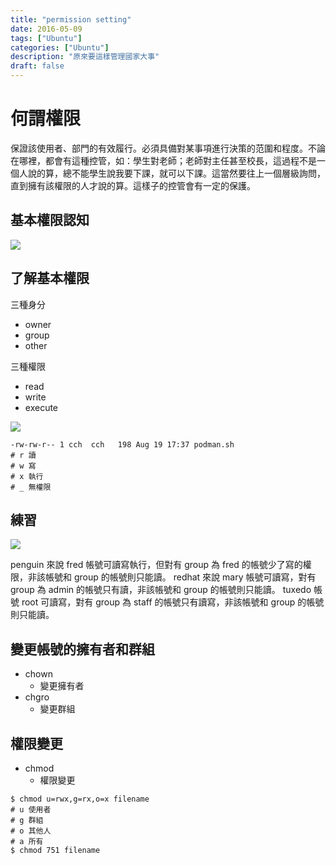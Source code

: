 ```yaml
---
title: "permission setting"
date: 2016-05-09
tags: ["Ubuntu"]
categories: ["Ubuntu"]
description: "原來要這樣管理國家大事"
draft: false
---
```


# 何謂權限
保證該使用者、部門的有效履行。必須具備對某事項進行決策的范圍和程度。不論在哪裡，都會有這種控管，如：學生對老師；老師對主任甚至校長，這過程不是一個人說的算，總不能學生說我要下課，就可以下課。這當然要往上一個層級詢問，直到擁有該權限的人才說的算。這樣子的控管會有一定的保護。

## 基本權限認知

![](https://i.imgur.com/n9SuMQ9.png)

## 了解基本權限
三種身分
- owner
- group
- other

三種權限
- read
- write
- execute

![](https://i.imgur.com/scatrEO.png)

```shell
-rw-rw-r-- 1 cch  cch   198 Aug 19 17:37 podman.sh
# r 讀
# w 寫
# x 執行
# _ 無權限
```

## 練習

![](https://i.imgur.com/i6i5ym9.png)

penguin 來說 fred 帳號可讀寫執行，但對有 group 為 fred 的帳號少了寫的權限，非該帳號和 group 的帳號則只能讀。
redhat 來說 mary 帳號可讀寫，對有 group 為 admin 的帳號只有讀，非該帳號和 group 的帳號則只能讀。
tuxedo 帳號 root 可讀寫，對有 group 為 staff 的帳號只有讀寫，非該帳號和 group 的帳號則只能讀。

## 變更帳號的擁有者和群組

- chown
    - 變更擁有者
- chgro
    - 變更群組

## 權限變更
- chmod
    - 權限變更

```shell
$ chmod u=rwx,g=rx,o=x filename
# u 使用者
# g 群組
# o 其他人
# a 所有
$ chmod 751 filename

```